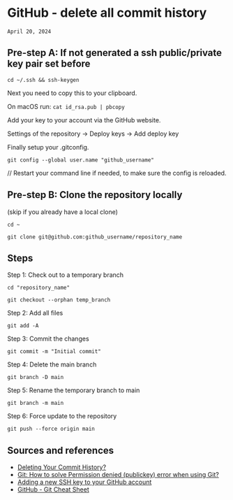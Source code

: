 # GitHub - delete all commit history
`April 20, 2024`

## Pre-step A: If not generated a ssh public/private key pair set before
`cd ~/.ssh && ssh-keygen`

Next you need to copy this to your clipboard.

On macOS run: `cat id_rsa.pub | pbcopy`

Add your key to your account via the GitHub website.

Settings of the repository → Deploy keys → Add deploy key

Finally setup your .gitconfig.

`git config --global user.name "github_username"`

// Restart your command line if needed, to make sure the config is reloaded.

## Pre-step B: Clone the repository locally
(skip if you already have a local clone)

`cd ~`

`git clone git@github.com:github_username/repository_name`

## Steps

Step 1: Check out to a temporary branch

`cd "repository_name"`

`git checkout --orphan temp_branch`

Step 2: Add all files

`git add -A`

Step 3: Commit the changes

`git commit -m "Initial commit"`

Step 4: Delete the main branch

`git branch -D main`

Step 5: Rename the temporary branch to main

`git branch -m main`

Step 6: Force update to the repository

`git push --force origin main`

## Sources and references
- [Deleting Your Commit History?](https://xebia.com/blog/deleting-your-commit-history/)
- [Git: How to solve Permission denied (publickey) error when using Git?](https://stackoverflow.com/questions/2643502/git-how-to-solve-permission-denied-publickey-error-when-using-git)
- [Adding a new SSH key to your GitHub account](https://docs.github.com/en/authentication/connecting-to-github-with-ssh/adding-a-new-ssh-key-to-your-github-account)
- [GitHub - Git Cheat Sheet](https://education.github.com/git-cheat-sheet-education.pdf)

